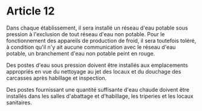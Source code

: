 # Article 12

Dans chaque établissement, il sera installé un réseau d'eau potable sous pression à l'exclusion de tout réseau d'eau non potable. Pour le fonctionnement des appareils de production de froid, il sera toutefois toléré, à condition qu'il n'y ait aucune communication avec le réseau d'eau potable, un branchement d'eau non potable peint en rouge.

Des postes d'eau sous pression doivent être installés aux emplacements appropriés en vue du nettoyage au jet des locaux et du douchage des carcasses après habillage et inspection.

Des postes fournissant une quantité suffisante d'eau chaude doivent être installés dans les salles d'abattage et d'habillage, les triperies et les locaux sanitaires.
